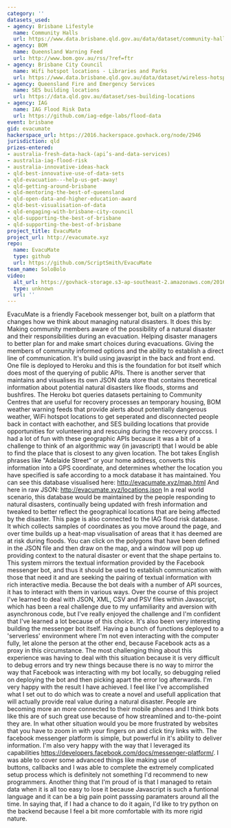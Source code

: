 ```yaml
---
category: ''
datasets_used:
- agency: Brisbane Lifestyle
  name: Community Halls
  url: https://www.data.brisbane.qld.gov.au/data/dataset/community-halls
- agency: BOM
  name: Queensland Warning Feed
  url: http://www.bom.gov.au/rss/?ref=ftr
- agency: Brisbane City Council
  name: Wifi hotspot locations - Libraries and Parks
  url: https://www.data.brisbane.qld.gov.au/data/dataset/wireless-hotspot-sites-libraries-and-parks/resource/9851b9fd-8a46-4268-9ece-4e45b143e8c9
- agency: Queensland Fire and Emergency Services
  name: SES building locations
  url: https://data.qld.gov.au/dataset/ses-building-locations
- agency: IAG
  name: IAG Flood Risk Data
  url: https://github.com/iag-edge-labs/flood-data
event: brisbane
gid: evacumate
hackerspace_url: https://2016.hackerspace.govhack.org/node/2946
jurisdiction: qld
prizes-entered:
- australia-fresh-data-hack-(api’s-and-data-services)
- australia-iag-flood-risk
- australia-innovative-ideas-hack
- qld-best-innovative-use-of-data-sets
- qld-evacuation---help-us-get-away!
- qld-getting-around-brisbane
- qld-mentoring-the-best-of-queensland
- qld-open-data-and-higher-education-award
- qld-best-visualisation-of-data
- qld-engaging-with-brisbane-city-council
- qld-supporting-the-best-of-brisbane
- qld-supporting-the-best-of-brisbane
project_title: EvacuMate
project_url: http://evacumate.xyz
repo:
  name: EvacuMate
  type: github
  url: https://github.com/ScriptSmith/EvacuMate
team_name: SoloBolo
video:
  alt_url: https://govhack-storage.s3-ap-southeast-2.amazonaws.com/2016/out.mp4
  type: unknown
  url: ''
---
```


EvacuMate is a friendly Facebook messenger bot, built on a platform that changes how we think about managing natural disasters.
It does this by:
Making community members aware of the possibility of a natural disaster and their responsibilities during an evacuation.
Helping disaster managers to better plan for and make smart choices during evacuations.
Giving the members of community informed options and the ability to establish a direct line of communication.
It's build using javasript in the back and front end. One file is deployed to Heroku and this is the foundation for bot itself which does most of the querying of public APIs. There is another server that maintains and visualises its own JSON data store that contains theoretical information about potential natural disasters like floods, storms and bushfires.
The Heroku bot queries datasets pertaining to Community Centres that are useful for recovery processes an temporary housing, BOM weather warning feeds that provide alerts about potentially dangerous weather, WiFi hotspot locations to get seperated and disconnected people back in contact with eachother, and SES building locations that provide opportunities for volunteering and rescuing during the recovery proccss.
I had a lot of fun with these geographic APIs because it was a bit of a challenge to think of an algorithmic way (in javascript) that I would be able to find the place that is closest to any given location.
The bot takes English phrases like "Adelaide Street" or your home address, converts this information into a GPS coordinate, and determines whether the location you have specified is safe according to a mock database it has maintained.
You can see this database visualised here: http://evacumate.xyz/map.html
And here in raw JSON: http://evacumate.xyz/locations.json
In a real world scenario, this database would be maintained by the people responding to natural disasters, continually being updated with fresh information and tweaked to better reflect the geographical locations that are being affected by the disaster.
This page is also connected to the IAG flood risk database. It which collects samples of coordinates as you move around the page, and over time builds up a heat-map visualisation of areas that it has deemed are at risk during floods.
You can click on the polygons that have been defined in the JSON file and then draw on the map, and a window will pop up providing context to the natural disaster or event that the shape pertains to. This system mirrors the textual information provided by the Facebook messenger bot, and thus it should be used to establish communication with those that need it and are seeking the pairing of textual information with rich interactive media.
Because the bot deals with a number of API sources, it has to interact with them in various ways. Over the course of this project I've learned to deal with JSON, XML, CSV and PSV files within Javascript, which has been a real challenge due to my unfamiliarity and aversion with asynchronous code, but I've really enjoyed the challenge and I'm confident that I've learned a lot because of this choice.
It's also been very interesting building the messenger bot itself. Having a bunch of functions deployed to a 'serverless' environment where I'm not even interacting with the computer fully, let alone the person at the other end, because Facebook acts as a proxy in this circumstance. The most challenging thing about this experience was having to deal with this situation because it is very difficult to debug errors and try new things because there is no way to mirror the way that Facebook was interacting with my bot locally, so debugging relied on deploying the bot and then picking apart the error log afterwards.
I'm very happy with the result I have achieved. I feel like I've accomplished what I set out to do which was to create a novel and usefull application that will actually provide real value during a natural disaster. People are becoming more an more connected to their mobile phones and I think bots like this are of such great use because of how streamlined and to-the-point they are. In what other situation would you be more frustrated by websites that you have to zoom in with your fingers on and click tiny links with. The facebook messenger platform is simple, but powerful in it's ability to deliver information.
I'm also very happy with the way that I leveraged its capabilities https://developers.facebook.com/docs/messenger-platform/. I was able to cover some advanced things like making use of buttons, callbacks and I was able to complete the extremely complicated setup process which is definitely not something I'd recommend to new programmers. Another thing that I'm proud of is that I managed to retain data when it is all too easy to lose it because Javascript is such a funtional language and it can be a big pain point passsing paramaters around all the time. In saying that, if I had a chance to do it again, I'd like to try python on the backend because I feel a bit more comfortable with its more rigid nature.